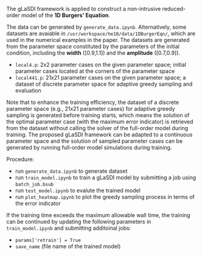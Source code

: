 The gLaSDI framework is applied to construct a non-intrusive reduced-order model of the **1D Burgers' Equation**.


The data can be generated by `generate_data.ipynb`. Alternatively, some datasets are avaiable in `/usr/workspace/he10/data/1DBurgerEqn/`, which are used in the numerical examples in the paper. The datasets are generated from the parameter space constituted by the parameters of the initial condition, including the **width** ([0.9,1.1]) and the **amplitude** ([0.7,0.9]).
- `local4.p`: 2x2 parameter cases on the given parameter space; initial parameter cases located at the corners of the parameter space
- `local441.p`: 21x21 parameter cases on the given parameter space; a dataset of discrete parameter space for adaptive greedy sampling and evaluation


Note that to enhance the training efficiency, the dataset of a discrete parameter space (e.g., 21x21 parameter cases) for adaptive greedy sampling is generated before training starts, which means the solution of the optimal parameter case (with the maximum error indicator) is retrieved from the dataset without calling the solver of the full-order model during training. The proposed gLaSDI framework can be adapted to a continuous parameter space and the solution of sampled parameter cases can be generated by running full-order model simulations during training.


Procedure:
- run `generate_data.ipynb` to generate dataset
- run `train_model.ipynb` to train a gLaSDI model by submitting a job using `batch_job.bsub`
- run `test_model.ipynb` to evalute the trained model
- run `plot_heatmap.ipynb` to plot the greedy sampling process in terms of the error indicator


If the training time exceeds the maximum allowable wall time, the training can be continued by updating the following parameters in `train_model.ipynb` and submitting additoinal jobs:
- `params['retrain'] = True`
- `save_name` (file name of the trained model)